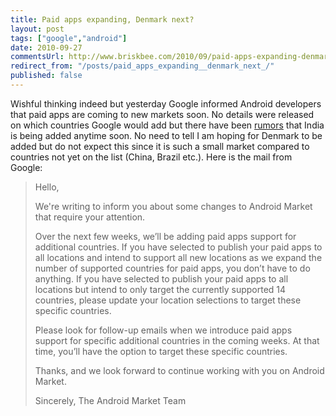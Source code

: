 ```yaml
---
title: Paid apps expanding, Denmark next?
layout: post
tags: ["google","android"]
date: 2010-09-27
commentsUrl: http://www.briskbee.com/2010/09/paid-apps-expanding-denmark-next.html#comment-form
redirect_from: "/posts/paid_apps_expanding__denmark_next_/"
published: false
---
```


Wishful thinking indeed but yesterday Google informed Android developers that paid apps are coming to new markets soon. No details were released on which countries Google would add but there have been [rumors](http://www.androidcentral.com/google-begins-testing-paid-market-apps-india) that India is being added anytime soon. No need to tell I am hoping for Denmark to be added but do not expect this since it is such a small market compared to countries not yet on the list (China, Brazil etc.).
Here is the mail from Google:

> Hello,
> 
> We're writing to inform you about some changes to Android Market that require your attention.
> 
> Over the next few weeks, we’ll be adding paid apps support for additional countries.  If you have selected to publish your paid apps to all locations and intend to support all new locations as we expand the number of supported countries for paid apps, you don’t have to do anything.  If you have selected to publish your paid apps to all locations but intend to only target the currently supported 14 countries, please update your location selections to target these specific countries.
> 
> Please look for follow-up emails when we introduce paid apps support for specific additional countries in the coming weeks.  At that time, you’ll have the option to target these specific countries.
> 
> Thanks, and we look forward to continue working with you on Android
> Market.
> 
> Sincerely,
> The Android Market Team
